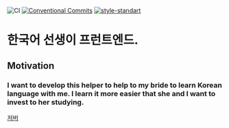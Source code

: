 ![CI](https://github.com/rafailmdzdv/hangugeoreul-gongbuhaeyo-frontend/actions/workflows/workflow.yml/badge.svg)
[![Conventional Commits](https://img.shields.io/badge/Conventional%20Commits-1.0.0-yellow.svg)](https://conventionalcommits.org)
[![style-standart](https://img.shields.io/badge/code_style-standard-brightgreen.svg)](https://standardjs.com)

# 한국어 선생이 프런트엔드.

## Motivation

### I want to develop this helper to help to my bride to learn Korean language with me. I learn it more easier that she and I want to invest to her studying.

[저버](https://github.com/rafailmdzdv/hangugeoreul-gongbuhaeyo)
